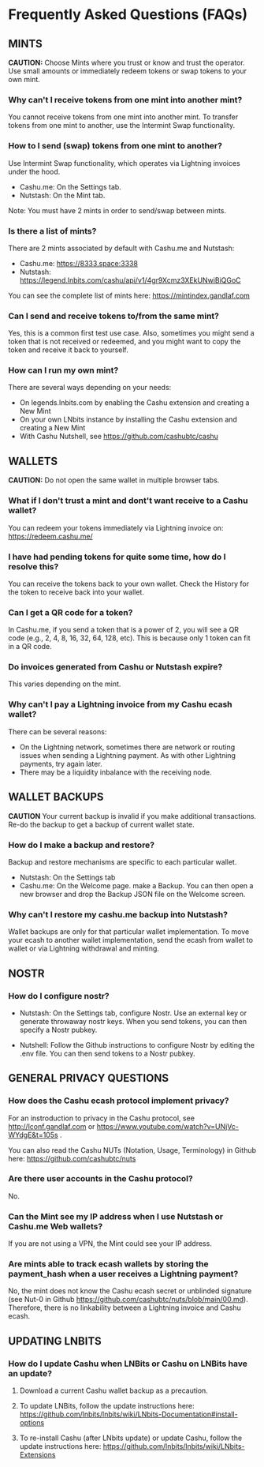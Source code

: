 # Frequently Asked Questions (FAQs)

## MINTS

**CAUTION:** Choose Mints where you trust or know and trust the operator.  Use small amounts or immediately redeem tokens or swap tokens to your own mint.

### Why can't I receive tokens from one mint into another mint?

You cannot receive tokens from one mint into another mint.  To transfer tokens from one mint to another, use the Intermint Swap functionality. 

### How to I send (swap) tokens from one mint to another?

Use Intermint Swap functionality, which operates via Lightning invoices under the hood.
* Cashu.me: On the Settings tab.
* Nutstash: On the Mint tab. 

Note: You must have 2 mints in order to send/swap between mints.

### Is there a list of mints?

There are 2 mints associated by default with Cashu.me and Nutstash: 
* Cashu.me:  https://8333.space:3338 
* Nutstash:  https://legend.lnbits.com/cashu/api/v1/4gr9Xcmz3XEkUNwiBiQGoC 

You can see the complete list of mints here: https://mintindex.gandlaf.com 

### Can I send and receive tokens to/from the same mint?

Yes, this is a common first test use case.  Also, sometimes you might send a token that is not received or redeemed, and you might want to copy the token and receive it back to yourself.

### How can I run my own mint?

There are several ways depending on your needs:

* On legends.lnbits.com by enabling the Cashu extension and creating a New Mint
* On your own LNbits instance by installing the Cashu extension and creating a New Mint
* With Cashu Nutshell, see https://github.com/cashubtc/cashu 


## WALLETS

**CAUTION:** Do not open the same wallet in multiple browser tabs.

###  What if I don't trust a mint and dont't want receive to a Cashu wallet?

 You can redeem your tokens immediately via Lightning invoice on: https://redeem.cashu.me/


###  I have had pending tokens for quite some time, how do I resolve this?

 You can receive the tokens back to your own wallet. Check the History for the token to receive back into your wallet.

###  Can I get a QR code for a token?

 In Cashu.me, if you send a token that is a power of 2, you will see a QR code (e.g., 2, 4, 8, 16, 32, 64, 128, etc). This is because only 1 token can fit in a QR code.

### Do invoices generated from Cashu or Nutstash expire?

 This varies depending on the mint. 


###  Why can't I pay a Lightning invoice from my Cashu ecash wallet? 

 There can be several reasons:
* On the Lightning network, sometimes there are network or routing issues when sending a Lightning payment. As with other Lightning payments, try again later. 
* There may be a liquidity inbalance with the receiving node. 

## WALLET BACKUPS

**CAUTION** Your current backup is invalid if you make additional transactions.  Re-do the backup to get a backup of current wallet state.

###  How do I make a backup and restore?

  Backup and restore mechanisms are specific to each particular wallet.
* Nutstash: On the Settings tab
* Cashu.me: On the Welcome page. make a Backup.  You can then open a new browser and drop the Backup JSON file on the Welcome screen.  

### Why can't I restore my cashu.me backup into Nutstash? 

 Wallet backups are only for that particular wallet implementation. To move your ecash to another wallet implementation, send the ecash from wallet to wallet or via Lightning withdrawal and minting.

## NOSTR

### How do I configure nostr?

* Nutstash: On the Settings tab, configure Nostr. Use an external key or generate throwaway nostr keys. When you send tokens, you can then specify a Nostr pubkey. 

* Nutshell: Follow the Github instructions to configure Nostr by editing the .env file. You can then send tokens to a Nostr pubkey.

## GENERAL PRIVACY QUESTIONS

### How does the Cashu ecash protocol implement privacy?

 For an instroduction to privacy in the Cashu protocol, see http://lconf.gandlaf.com or https://www.youtube.com/watch?v=UNjVc-WYdgE&t=105s . 
 
 You can also read the Cashu NUTs (Notation, Usage, Terminology) in Github here: https://github.com/cashubtc/nuts

### Are there user accounts in the Cashu protocol?

 No.

### Can the Mint see my IP address when I use Nutstash or Cashu.me Web wallets?

 If you are not using a VPN, the Mint could see your IP address.

### Are mints able to track ecash wallets by storing the payment_hash when a user receives a Lightning payment?

 No, the mint does not know the Cashu ecash secret or unblinded signature (see Nut-0 in Github https://github.com/cashubtc/nuts/blob/main/00.md). Therefore, there is no linkability between a Lightning invoice and Cashu ecash.  

## UPDATING LNBITS

### How do I update Cashu when LNBits or Cashu on LNBits have an update?
1. Download a current Cashu wallet backup as a precaution.
2. To update LNBits, follow the update instructions here:
https://github.com/lnbits/lnbits/wiki/LNbits-Documentation#install-options

3. To re-install Cashu (after LNbits update) or update Cashu, follow the update instructions here:
https://github.com/lnbits/lnbits/wiki/LNbits-Extensions
